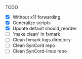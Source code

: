 TODO
- [x] Without x11 forwarding
- [x] Generalize scripts
- [x] Update default should_reorder
- [ ] 'make clean' in fxmark
- [ ] Clean fxmark logs directory
- [ ] Clean SynCord repo
- [ ] Clean SynCord-linux repo
